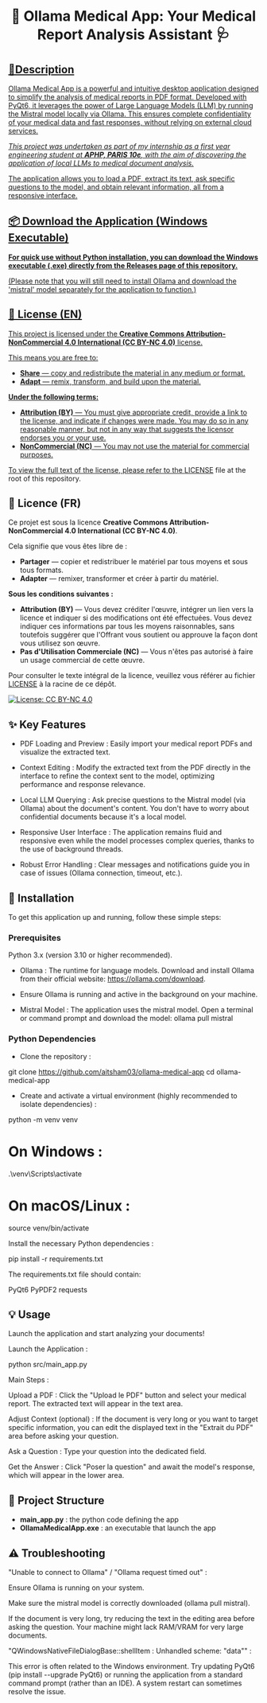 <h1 align="center">
📄 Ollama Medical App: Your Medical Report Analysis Assistant 🩺
</h1>
</p>
<p align="center">
<a href="https://github.com/your_username/ollama-medical-app">

## 🌟Description

Ollama Medical App is a powerful and intuitive desktop application designed to simplify the analysis of medical reports in PDF format. Developed with PyQt6, it leverages the power of Large Language Models (LLM) by running the Mistral model locally via Ollama. This ensures complete confidentiality of your medical data and fast responses, without relying on external cloud services.

*This project was undertaken as part of my internship as a first year engineering student at **APHP, PARIS 10e**, with the aim of discovering the application of local LLMs to medical document analysis.*

The application allows you to load a PDF, extract its text, ask specific questions to the model, and obtain relevant information, all from a responsive interface.

## 📦 Download the Application (Windows Executable)
**For quick use without Python installation, you can download the Windows executable (.exe) directly from the Releases page of this repository.**

(Please note that you will still need to install Ollama and download the 'mistral' model separately for the application to function.)


## 📄 License (EN)

This project is licensed under the **Creative Commons Attribution-NonCommercial 4.0 International (CC BY-NC 4.0)** license.

This means you are free to:
* **Share** — copy and redistribute the material in any medium or format.
* **Adapt** — remix, transform, and build upon the material.

**Under the following terms:**
* **Attribution (BY)** — You must give appropriate credit, provide a link to the license, and indicate if changes were made. You may do so in any reasonable manner, but not in any way that suggests the licensor endorses you or your use.
* **NonCommercial (NC)** — You may not use the material for commercial purposes.

To view the full text of the license, please refer to the [LICENSE](https://github.com/votre_utilisateur/ollama-medical-app/blob/main/LICENSE) file at the root of this repository.

## 📄 Licence (FR)

Ce projet est sous la licence **Creative Commons Attribution-NonCommercial 4.0 International (CC BY-NC 4.0)**.

Cela signifie que vous êtes libre de :
* **Partager** — copier et redistribuer le matériel par tous moyens et sous tous formats.
* **Adapter** — remixer, transformer et créer à partir du matériel.

**Sous les conditions suivantes :**
* **Attribution (BY)** — Vous devez créditer l'œuvre, intégrer un lien vers la licence et indiquer si des modifications ont été effectuées. Vous devez indiquer ces informations par tous les moyens raisonnables, sans toutefois suggérer que l'Offrant vous soutient ou approuve la façon dont vous utilisez son œuvre.
* **Pas d'Utilisation Commerciale (NC)** — Vous n'êtes pas autorisé à faire un usage commercial de cette œuvre.

Pour consulter le texte intégral de la licence, veuillez vous référer au fichier [LICENSE](https://github.com/aitsham03/ollama-medical-app/blob/main/LICENSE) à la racine de ce dépôt.

[![License: CC BY-NC 4.0](https://img.shields.io/badge/License-CC%20BY--NC%204.0-lightgrey.svg?style=for-the-badge)](https://creativecommons.org/licenses/by-nc/4.0/)


## ✨ Key Features
* PDF Loading and Preview : Easily import your medical report PDFs and visualize the extracted text.

* Context Editing : Modify the extracted text from the PDF directly in the interface to refine the context sent to the model, optimizing performance and response relevance.

* Local LLM Querying : Ask precise questions to the Mistral model (via Ollama) about the document's content. You don't have to worry about confidential documents because it's a local model.

* Responsive User Interface : The application remains fluid and responsive even while the model processes complex queries, thanks to the use of background threads.

* Robust Error Handling : Clear messages and notifications guide you in case of issues (Ollama connection, timeout, etc.).

## 🚀 Installation
To get this application up and running, follow these simple steps:

### Prerequisites
Python 3.x (version 3.10 or higher recommended).

* Ollama : The runtime for language models. Download and install Ollama from their official website: https://ollama.com/download.

* Ensure Ollama is running and active in the background on your machine.

* Mistral Model : The application uses the mistral model. Open a terminal or command prompt and download the model: ollama pull mistral


### Python Dependencies
* Clone the repository :

git clone https://github.com/aitsham03/ollama-medical-app
cd ollama-medical-app

* Create and activate a virtual environment (highly recommended to isolate dependencies) :

python -m venv venv
# On Windows :
.\venv\Scripts\activate
# On macOS/Linux :
source venv/bin/activate


Install the necessary Python dependencies :

pip install -r requirements.txt


The requirements.txt file should contain:

PyQt6
PyPDF2
requests


## 💡 Usage
Launch the application and start analyzing your documents!

Launch the Application :

python src/main_app.py

Main Steps :

Upload a PDF : Click the "Upload le PDF" button and select your medical report. The extracted text will appear in the text area.

Adjust Context (optional) : If the document is very long or you want to target specific information, you can edit the displayed text in the "Extrait du PDF" area before asking your question.

Ask a Question : Type your question into the dedicated field.

Get the Answer : Click "Poser la question" and await the model's response, which will appear in the lower area.

## 📂 Project Structure

- **main_app.py** : the python code defining the app
- **OllamaMedicalApp.exe** : an executable that launch the app

## ⚠️ Troubleshooting
"Unable to connect to Ollama" / "Ollama request timed out" :

Ensure Ollama is running on your system.

Make sure the mistral model is correctly downloaded (ollama pull mistral).

If the document is very long, try reducing the text in the editing area before asking the question. Your machine might lack RAM/VRAM for very large documents.

"QWindowsNativeFileDialogBase::shellItem : Unhandled scheme: "data"" :

This error is often related to the Windows environment. Try updating PyQt6 (pip install --upgrade PyQt6) or running the application from a standard command prompt (rather than an IDE). A system restart can sometimes resolve the issue.
